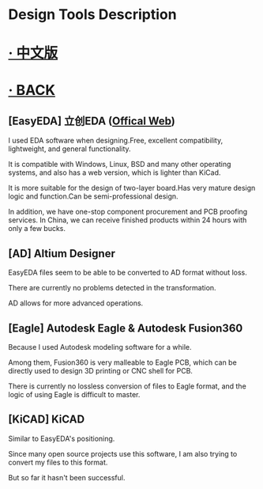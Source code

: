 # Design Tools Description

# [· 中文版](DSDcn.md)

# [· BACK](README.md)

[EasyEDA] 立创EDA ([Offical Web](https://easyeda.com/))
---

I used EDA software when designing.Free, excellent compatibility, lightweight, and general functionality.

It is compatible with Windows, Linux, BSD and many other operating systems, and also has a web version, which is lighter than KiCad.

It is more suitable for the design of two-layer board.Has very mature design logic and function.Can be semi-professional design.

In addition, we have one-stop component procurement and PCB proofing services. In China, we can receive finished products within 24 hours with only a few bucks.

[AD] Altium Designer
---
EasyEDA files seem to be able to be converted to AD format without loss.

There are currently no problems detected in the transformation.

AD allows for more advanced operations.

[Eagle] Autodesk Eagle & Autodesk Fusion360
---
Because I used Autodesk modeling software for a while.

Among them, Fusion360 is very malleable to Eagle PCB, which can be directly used to design 3D printing or CNC shell for PCB.

There is currently no lossless conversion of files to Eagle format, and the logic of using Eagle is difficult to master.

[KiCAD] KiCAD
---
Similar to EasyEDA's positioning.

Since many open source projects use this software, I am also trying to convert my files to this format.

But so far it hasn't been successful.
